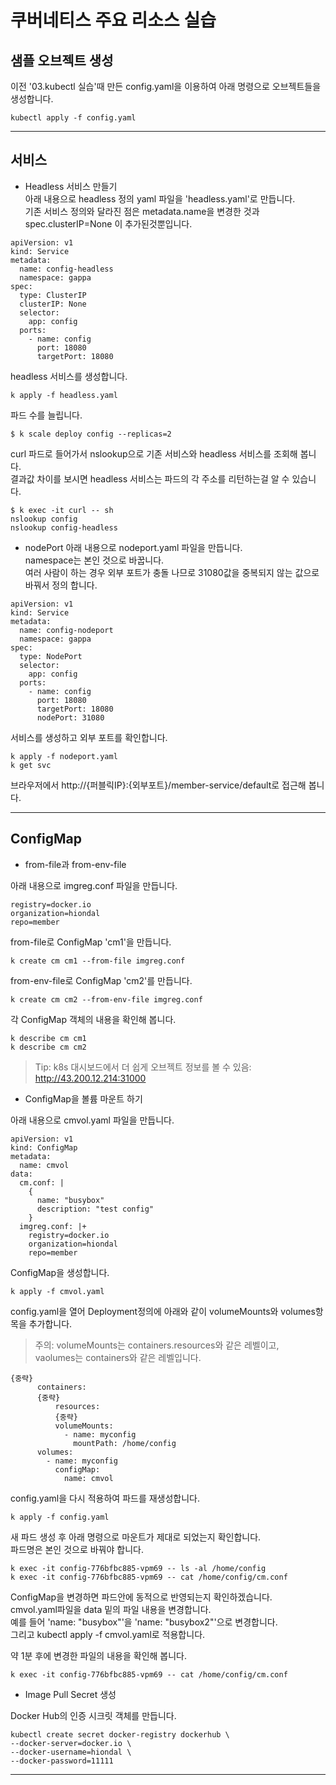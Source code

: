 # 쿠버네티스 주요 리소스 실습

## 샘플 오브젝트 생성
이전 '03.kubectl 실습'때 만든 config.yaml을 이용하여 아래 명령으로 오브젝트들을 생성합니다. 
```
kubectl apply -f config.yaml
```

--- 

## 서비스  
- Headless 서비스 만들기  
아래 내용으로 headless 정의 yaml 파일을 'headless.yaml'로 만듭니다.   
기존 서비스 정의와 달라진 점은 metadata.name을 변경한 것과 spec.clusterIP=None 이 추가된것뿐입니다.   
```
apiVersion: v1
kind: Service
metadata:
  name: config-headless
  namespace: gappa
spec:
  type: ClusterIP
  clusterIP: None
  selector:
    app: config
  ports:
    - name: config
      port: 18080
      targetPort: 18080

```

headless 서비스를 생성합니다.  
```
k apply -f headless.yaml  
```

파드 수를 늘립니다.  
```
$ k scale deploy config --replicas=2
```

curl 파드로 들어가서 nslookup으로 기존 서비스와 headless 서비스를 조회해 봅니다.   
결과값 차이를 보시면 headless 서비스는 파드의 각 주소를 리턴하는걸 알 수 있습니다.   
```
$ k exec -it curl -- sh
nslookup config
nslookup config-headless
```

- nodePort
아래 내용으로 nodeport.yaml 파일을 만듭니다.   
namespace는 본인 것으로 바꿉니다.  
여러 사람이 하는 경우 외부 포트가 충돌 나므로 31080값을 중복되지 않는 값으로 바꿔서 정의 합니다.   
```
apiVersion: v1
kind: Service
metadata:
  name: config-nodeport
  namespace: gappa
spec:
  type: NodePort
  selector:
    app: config
  ports:
    - name: config
      port: 18080
      targetPort: 18080
      nodePort: 31080
``` 

서비스를 생성하고 외부 포트를 확인합니다.  
```
k apply -f nodeport.yaml
k get svc
```

브라우저에서 http://{퍼블릭IP}:{외부포트}/member-service/default로 접근해 봅니다.   

---

## ConfigMap
- from-file과 from-env-file

아래 내용으로 imgreg.conf 파일을 만듭니다.   
```
registry=docker.io 
organization=hiondal
repo=member
```

from-file로 ConfigMap 'cm1'을 만듭니다.  
```
k create cm cm1 --from-file imgreg.conf
```

from-env-file로 ConfigMap 'cm2'를 만듭니다.  
```
k create cm cm2 --from-env-file imgreg.conf
```

각 ConfigMap 객체의 내용을 확인해 봅니다.  
```
k describe cm cm1
k describe cm cm2
```

> Tip: k8s 대시보드에서 더 쉽게 오브젝트 정보를 볼 수 있음: http://43.200.12.214:31000

- ConfigMap을 볼륨 마운트 하기  

아래 내용으로 cmvol.yaml 파일을 만듭니다.   

```
apiVersion: v1
kind: ConfigMap 
metadata:
  name: cmvol
data:
  cm.conf: |
    {
      name: "busybox"
      description: "test config"
    }
  imgreg.conf: |+
    registry=docker.io 
    organization=hiondal
    repo=member
```

ConfigMap을 생성합니다.  
```
k apply -f cmvol.yaml
```

config.yaml을 열어 Deployment정의에 아래와 같이 volumeMounts와 volumes항목을 추가합니다.  
> 주의: volumeMounts는 containers.resources와 같은 레벨이고,   
> vaolumes는 containers와 같은 레벨입니다.  

```
{중략}
      containers: 
      {중략}
          resources: 
          {중략}
          volumeMounts:
            - name: myconfig
              mountPath: /home/config
      volumes:
        - name: myconfig
          configMap:
            name: cmvol

```

config.yaml을 다시 적용하여 파드를 재생성합니다.  
```
k apply -f config.yaml 
```

새 파드 생성 후 아래 명령으로 마운트가 제대로 되었는지 확인합니다.   
파드명은 본인 것으로 바꿔야 합니다.   
```
k exec -it config-776bfbc885-vpm69 -- ls -al /home/config
k exec -it config-776bfbc885-vpm69 -- cat /home/config/cm.conf
```

ConfigMap을 변경하면 파드안에 동적으로 반영되는지 확인하겠습니다.   
cmvol.yaml파일을 data 밑의 파일 내용을 변경합니다.   
예를 들어 'name: "busybox"'을 'name: "busybox2"'으로 변경합니다.   
그리고 kubectl apply -f cmvol.yaml로 적용합니다.   

약 1분 후에 변경한 파일의 내용을 확인해 봅니다.   
```
k exec -it config-776bfbc885-vpm69 -- cat /home/config/cm.conf
```

- Image Pull Secret 생성   

Docker Hub의 인증 시크릿 객체를 만듭니다.   
```
kubectl create secret docker-registry dockerhub \
--docker-server=docker.io \
--docker-username=hiondal \
--docker-password=11111 
```

---




